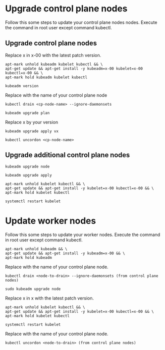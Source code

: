 # Upgrade control plane nodes

Follow this some steps to update your control plane nodes nodes. Execute the command in root user except command kubectl.

## Upgrade control plane nodes

Replace x in x-00 with the latest patch version.

    apt-mark unhold kubeadm kubelet kubectl && \
    apt-get update && apt-get install -y kubeadm=x-00 kubelet=x-00 kubectl=x-00 && \
    apt-mark hold kubeadm kubelet kubectl

    kubeadm version

Replace <cp-node-name> with the name of your control plane node

    kubectl drain <cp-node-name> --ignore-daemonsets

    kubeadm upgrade plan

Replace x by your version

    kubeadm upgrade apply vx

    kubectl uncordon <cp-node-name>

## Upgrade additional control plane nodes

    kubeadm upgrade node

    kubeadm upgrade apply

    apt-mark unhold kubelet kubectl && \
    apt-get update && apt-get install -y kubelet=x-00 kubectl=x-00 && \
    apt-mark hold kubelet kubectl

    systemctl restart kubelet

# Update worker nodes

Follow this some steps to update your worker nodes. Execute the command in root user except command kubectl.

    apt-mark unhold kubeadm && \
    apt-get update && apt-get install -y kubeadm=x-00 && \
    apt-mark hold kubeadm

Replace <node-to-drain> with the name of your control plane node.

    kubectl drain <node-to-drain> --ignore-daemonsets (from control plane nodes)

    sudo kubeadm upgrade node

Replace x in x with the latest patch version.

    apt-mark unhold kubelet kubectl && \
    apt-get update && apt-get install -y kubelet=x-00 kubectl=x-00 && \
    apt-mark hold kubelet kubectl

    systemctl restart kubelet

Replace <node-to-drain> with the name of your control plane node.

    kubectl uncordon <node-to-drain> (from control plane nodes)
